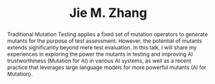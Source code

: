 ---
title: Jie M. Zhang
name: speaker-01
position: Lecturer/Assistant Profesor
affiliation: Kings College London
layout: default
modal-id: 2
img: jie.jpg
thumbnail: jie.jpg
alt: Jie M. Zhang
website: https://sites.google.com/view/jie-zhang/home
topic: Mutation for AI and with AI.
abstract: Traditional Mutation Testing applies a fixed set of mutation operators to generate mutants for the purpose of test assessment. However, the potential of mutants extends significantly beyond mere test evaluation. In this talk, I will share my experiences in exploring the power the mutants in testing and improving AI trustworthiness (Mutation for AI) in various AI systems, as well as a recent practice that leverages large language models for more powerful mutants (AI for Mutation). 
bio: Dr. Jie M. Zhang is a lecturer (assistant professor) of computer science at Kings College London, UK. Before joining Kings she was a Research Fellow at University College London and a research consultant for Meta. She got her PHD degree at Peking University in 2018. Her main research interests are software testing, software engineering and AI/LLMs, and AI trustworthiness. She has published many papers in top-tier venues including ICLR, ICSE, FSE, ASE, ISSTA, TSE, and TOSEM. She is a steering committee member of ICST and AIware. She is a Program co-chair of AIware 2024, Internetware 2024, ASE 2023 NIER track, SANER 2023 Journal-First Track, PRDC 2023 Fast Abstract Track,  SBST 2021, Mutation 2021&2020, and ASE 2019 Student Research Competition. Over the last three years, she has been invited to give over 20 talks at conferences, universities, and IT companies, including four keynote talks. She has also been invited as a panelist for several seminars on large language models. She has been selected as the top-fifteen 2023 Global Chinese Female Young Scholars in interdisciplinary AI. Her research has won the 2022 Transactions on Software Engineering Best Paper award and the ICLR 2021 spotlight paper award.
---